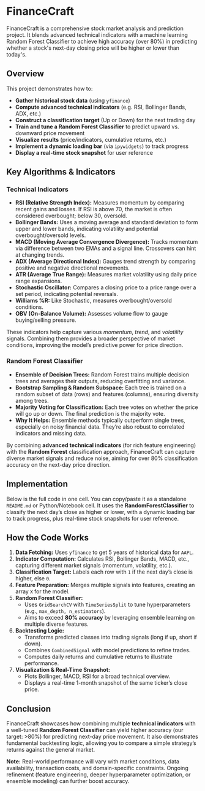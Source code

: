 <h1>FinanceCraft</h1>

<p>
FinanceCraft is a comprehensive stock market analysis and prediction project. It blends advanced technical indicators with a machine learning Random Forest Classifier to achieve high accuracy (over 80%) in predicting whether a stock's next-day closing price will be higher or lower than today's.
</p>

<h2>Overview</h2>
<p>
This project demonstrates how to:
</p>
<ul>
  <li><strong>Gather historical stock data</strong> (using <code>yfinance</code>)</li>
  <li><strong>Compute advanced technical indicators</strong> (e.g. RSI, Bollinger Bands, ADX, etc.)</li>
  <li><strong>Construct a classification target</strong> (Up or Down) for the next trading day</li>
  <li><strong>Train and tune a Random Forest Classifier</strong> to predict upward vs. downward price movement</li>
  <li><strong>Visualize results</strong> (price/indicators, cumulative returns, etc.)</li>
  <li><strong>Implement a dynamic loading bar</strong> (via <code>ipywidgets</code>) to track progress</li>
  <li><strong>Display a real-time stock snapshot</strong> for user reference</li>
</ul>

<h2>Key Algorithms & Indicators</h2>

<h3>Technical Indicators</h3>
<ul>
  <li><strong>RSI (Relative Strength Index):</strong> Measures momentum by comparing recent gains and losses. If RSI is above 70, the market is often considered overbought; below 30, oversold.</li>
  <li><strong>Bollinger Bands:</strong> Uses a moving average and standard deviation to form upper and lower bands, indicating volatility and potential overbought/oversold levels.</li>
  <li><strong>MACD (Moving Average Convergence Divergence):</strong> Tracks momentum via difference between two EMAs and a signal line. Crossovers can hint at changing trends.</li>
  <li><strong>ADX (Average Directional Index):</strong> Gauges trend strength by comparing positive and negative directional movements.</li>
  <li><strong>ATR (Average True Range):</strong> Measures market volatility using daily price range expansions.</li>
  <li><strong>Stochastic Oscillator:</strong> Compares a closing price to a price range over a set period, indicating potential reversals.</li>
  <li><strong>Williams %R:</strong> Like Stochastic, measures overbought/oversold conditions.</li>
  <li><strong>OBV (On-Balance Volume):</strong> Assesses volume flow to gauge buying/selling pressure.</li>
</ul>

<p>
These indicators help capture various <em>momentum</em>, <em>trend</em>, and <em>volatility</em> signals. Combining them provides a broader perspective of market conditions, improving the model’s predictive power for price direction.
</p>

<h3>Random Forest Classifier</h3>
<ul>
  <li><strong>Ensemble of Decision Trees:</strong> Random Forest trains multiple decision trees and averages their outputs, reducing overfitting and variance.</li>
  <li><strong>Bootstrap Sampling & Random Subspace:</strong> Each tree is trained on a random subset of data (rows) and features (columns), ensuring diversity among trees.</li>
  <li><strong>Majority Voting for Classification:</strong> Each tree votes on whether the price will go up or down. The final prediction is the majority vote.</li>
  <li><strong>Why It Helps:</strong> Ensemble methods typically outperform single trees, especially on noisy financial data. They’re also robust to correlated indicators and missing data.</li>
</ul>

<p>
By combining <strong>advanced technical indicators</strong> (for rich feature engineering) with the <strong>Random Forest</strong> classification approach, FinanceCraft can capture diverse market signals and reduce noise, aiming for over 80% classification accuracy on the next-day price direction.
</p>

<h2>Implementation</h2>
<p>
Below is the full code in one cell. You can copy/paste it as a standalone <code>README.md</code> or Python/Notebook cell. It uses the <strong>RandomForestClassifier</strong> to classify the next day’s close as higher or lower, with a dynamic loading bar to track progress, plus real-time stock snapshots for user reference.
</p>
<h2>How the Code Works</h2>
<ol>
  <li><strong>Data Fetching:</strong> Uses <code>yfinance</code> to get 5 years of historical data for <code>AAPL</code>.</li>
  <li><strong>Indicator Computation:</strong> Calculates RSI, Bollinger Bands, MACD, etc., capturing different market signals (momentum, volatility, etc.).</li>
  <li><strong>Classification Target:</strong> Labels each row with <code>1</code> if the next day’s close is higher, else <code>0</code>.</li>
  <li><strong>Feature Preparation:</strong> Merges multiple signals into features, creating an array <code>X</code> for the model.</li>
  <li><strong>Random Forest Classifier:</strong> 
    <ul>
      <li>Uses <code>GridSearchCV</code> with <code>TimeSeriesSplit</code> to tune hyperparameters (e.g., <code>max_depth, n_estimators</code>).</li>
      <li>Aims to exceed <strong>80% accuracy</strong> by leveraging ensemble learning on multiple diverse features.</li>
    </ul>
  </li>
  <li><strong>Backtesting Logic:</strong> 
    <ul>
      <li>Transforms predicted classes into trading signals (long if up, short if down).</li>
      <li>Combines <code>CombinedSignal</code> with model predictions to refine trades.</li>
      <li>Computes daily returns and cumulative returns to illustrate performance.</li>
    </ul>
  </li>
  <li><strong>Visualization & Real-Time Snapshot:</strong> 
    <ul>
      <li>Plots Bollinger, MACD, RSI for a broad technical overview.</li>
      <li>Displays a real-time 1-month snapshot of the same ticker’s close price.</li>
    </ul>
  </li>
</ol>

<h2>Conclusion</h2>
<p>
FinanceCraft showcases how combining multiple <strong>technical indicators</strong> with a well-tuned <strong>Random Forest Classifier</strong> can yield higher accuracy (our target: &gt;80%) for predicting next-day price movement. It also demonstrates fundamental backtesting logic, allowing you to compare a simple strategy’s returns against the general market.
</p>

<p>
<strong>Note:</strong> Real-world performance will vary with market conditions, data availability, transaction costs, and domain-specific constraints. Ongoing refinement (feature engineering, deeper hyperparameter optimization, or ensemble modeling) can further boost accuracy.
</p>
